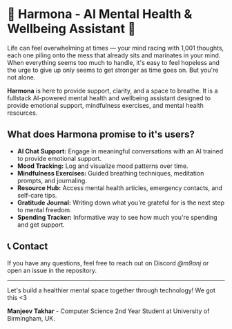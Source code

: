 # 🧠 **Harmona** - AI Mental Health & Wellbeing Assistant 🌱

Life can feel overwhelming at times — your mind racing with 1,001 thoughts, each one piling onto the mess that already sits and marinates in your mind. When everything seems too much to handle, it's easy to feel hopeless and the urge to give up only seems to get stronger as time goes on. But you're not alone. 

**Harmona** is here to provide support, clarity, and a space to breathe. It is a fullstack AI-powered mental health and wellbeing assistant designed to provide emotional support, mindfulness exercises, and mental health resources.

## What does Harmona promise to it's users?

- **AI Chat Support:** Engage in meaningful conversations with an AI trained to provide emotional support.
- **Mood Tracking:** Log and visualize mood patterns over time.
- **Mindfulness Exercises:** Guided breathing techniques, meditation prompts, and journaling.
- **Resource Hub:** Access mental health articles, emergency contacts, and self-care tips.
- **Gratitude Journal:** Writing down what you're grateful for is the next step to mental freedom.
- **Spending Tracker:** Informative way to see how much you're spending and get support.

## 📞 Contact
If you have any questions, feel free to reach out on Discord *@m9anj* or open an issue in the repository.

---
Let's build a healthier mental space together through technology! We got this <3

**Manjeev Takhar** - Computer Science 2nd Year Student at University of Birmingham, UK.
